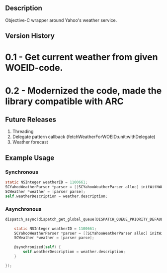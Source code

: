 ## Description ##
Objective-C wrapper around Yahoo's weather service.

## Version History ##
# 0.1 - Get current weather from given WOEID-code. 
# 0.2 - Modernized the code, made the library compatible with ARC

## Future Releases ##
1. Threading
2. Delegate pattern callback (fetchWeatherForWOEID:unit:withDelegate)
3. Weather forecast

## Example Usage ##
### Synchronous ###
``` objective-c
static NSInteger weatherID = 1100661;
SCYahooWeatherParser *parser = [[SCYahooWeatherParser alloc] initWithWOEID:weatherID weatherUnit:SCWeatherUnitCelcius];
SCWeather *weather = [parser parse];
self.weatherDescription = weather.description;
```

### Asynchronous ###
``` objective-c
dispatch_async(dispatch_get_global_queue(DISPATCH_QUEUE_PRIORITY_DEFAULT, 0), ^{
        
    static NSInteger weatherID = 1100661;
    SCYahooWeatherParser *parser = [[SCYahooWeatherParser alloc] initWithWOEID:weatherID weatherUnit:SCWeatherUnitCelcius];
    SCWeather *weather = [parser parse];
    
    @synchronized(self) {
        self.weatherDescription = weather.description;
    }
    
});
```
